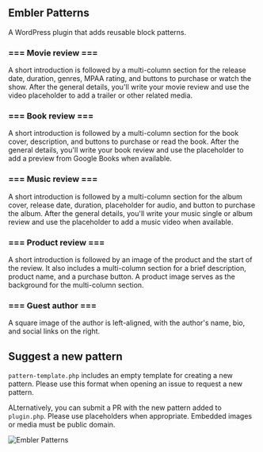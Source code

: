 ## Embler Patterns
A WordPress plugin that adds reusable block patterns.

### === Movie review ===
A short introduction is followed by a multi-column section for the release date, duration, genres, MPAA rating, and buttons to purchase or watch the show. After the general details, you'll write your movie review and use the video placeholder to add a trailer or other related media.

### === Book review ===
A short introduction is followed by a multi-column section for the book cover, description, and buttons to purchase or read the book. After the general details, you'll write your book review and use the placeholder to add a preview from Google Books when available.

### === Music review ===
A short introduction is followed by a multi-column section for the album cover, release date, duration, placeholder for audio, and button to purchase the album. After the general details, you'll write your music single or album review and use the placeholder to add a music video when available.

### === Product review ===
A short introduction is followed by an image of the product and the start of the review. It also includes a multi-column section for a brief description, product name, and a purchase button. A product image serves as the background for the multi-column section.

### === Guest author ===
A square image of the author is left-aligned, with the author's name, bio, and social links on the right.

## Suggest a new pattern
`pattern-template.php` includes an empty template for creating a new pattern. Please use this format when opening an issue to request a new pattern.

ALternatively, you can submit a PR with the new pattern added to `plugin.php`. Please use placeholders when appropriate. Embedded images or media must be public domain.

![Embler Patterns](https://github.com/Embler-LLC/embler-patterns/assets/8060612/3d3e3454-8a08-43ca-955d-d9399a96c175)

